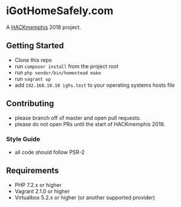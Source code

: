 # iGotHomeSafely.com

A <a href="https://hackmemphis.com" target="_blank">HACKmemphis</a> 2018 project.

## Getting Started

* Clone this repo
* run `composer install` from the project root
* run `php vendor/bin/homestead make`
* run  `vagrant up`
* add `192.168.10.10 ighs.test` to your operating systems hosts file

## Contributing

* please branch off of master and open pull requests.
* please do not open PRs until the start of HACKmemphis 2018.

### Style Guide

* all code should follow PSR-2

## Requirements

* PHP 7.2.x or higher
* Vagrant 2.1.0 or higher
* Virtualbox 5.2.x or higher (or another supported provider)
